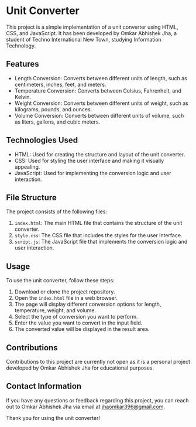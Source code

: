 # Unit Converter

This project is a simple implementation of a unit converter using HTML, CSS, and JavaScript. It has been developed by Omkar Abhishek Jha, a student of Techno International New Town, studying Information Technology.

## Features

- Length Conversion: Converts between different units of length, such as centimeters, inches, feet, and meters.
- Temperature Conversion: Converts between Celsius, Fahrenheit, and Kelvin.
- Weight Conversion: Converts between different units of weight, such as kilograms, pounds, and ounces.
- Volume Conversion: Converts between different units of volume, such as liters, gallons, and cubic meters.

## Technologies Used

- HTML: Used for creating the structure and layout of the unit converter.
- CSS: Used for styling the user interface and making it visually appealing.
- JavaScript: Used for implementing the conversion logic and user interaction.

## File Structure

The project consists of the following files:

1. `index.html`: The main HTML file that contains the structure of the unit converter.
2. `style.css`: The CSS file that includes the styles for the user interface.
3. `script.js`: The JavaScript file that implements the conversion logic and user interaction.

## Usage

To use the unit converter, follow these steps:

1. Download or clone the project repository.
2. Open the `index.html` file in a web browser.
3. The page will display different conversion options for length, temperature, weight, and volume.
4. Select the type of conversion you want to perform.
5. Enter the value you want to convert in the input field.
6. The converted value will be displayed in the result area.

## Contributions

Contributions to this project are currently not open as it is a personal project developed by Omkar Abhishek Jha for educational purposes.

## Contact Information

If you have any questions or feedback regarding this project, you can reach out to Omkar Abhishek Jha via email at [jhaomkar396@gmail.com](mailto:jhaomkar396@gmail.com).

Thank you for using the unit converter!
